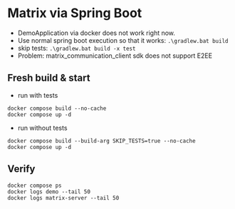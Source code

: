 # Matrix via Spring Boot

- DemoApplication via docker does not work right now.
- Use normal spring boot execution so that it works: `.\gradlew.bat build` 
- skip tests: `.\gradlew.bat build -x test`
- Problem: matrix_communication_client sdk does not support E2EE

## Fresh build & start
- run with tests
```
docker compose build --no-cache
docker compose up -d
```

- run without tests
```
docker compose build --build-arg SKIP_TESTS=true --no-cache
docker compose up -d
```

## Verify
```
docker compose ps
docker logs demo --tail 50
docker logs matrix-server --tail 50
```